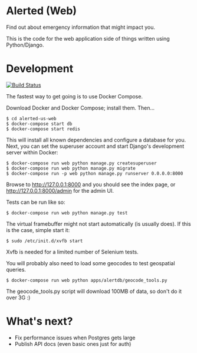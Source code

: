 # Alerted (Web)

Find out about emergency information that might impact you.

This is the code for the web application side of things written using Python/Django.

# Development

[![Build Status](https://travis-ci.org/kelvinn/alerted-us-web.svg?branch=master)](https://travis-ci.org/kelvinn/alerted-us-web)

The fastest way to get going is to use Docker Compose.

Download Docker and Docker Compose; install them. Then...

    $ cd alerted-us-web
    $ docker-compose start db
    $ docker-compose start redis

This will install all known dependencies and configure a database for you. Next, you can set the superuser account and start Django's development server within Docker:

    $ docker-compose run web python manage.py createsuperuser
    $ docker-compose run web python manage.py migrate
    $ docker-compose run -p web python manage.py runserver 0.0.0.0:8000

Browse to http://127.0.0.1:8000 and you should see the index page, or http://127.0.0.1:8000/admin for the admin UI.

Tests can be run like so:

    $ docker-compose run web python manage.py test

The virtual framebuffer might not start automatically (is usually does). If this is the case, simple start it:

    $ sudo /etc/init.d/xvfb start

Xvfb is needed for a limited number of Selenium tests.

You will probably also need to load some geocodes to test geospatial queries.

    $ docker-compose run web python apps/alertdb/geocode_tools.py

The geocode_tools.py script will download 100MB of data, so don't do it over 3G :)

# What's next?

+ Fix performance issues when Postgres gets large
+ Publish API docs (even basic ones just for auth)
